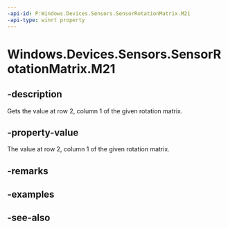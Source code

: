 ----api-id: P:Windows.Devices.Sensors.SensorRotationMatrix.M21
-api-type: winrt property
---<!-- Property syntaxpublic float M21 { get; }--># Windows.Devices.Sensors.SensorRotationMatrix.M21## -descriptionGets the value at row 2, column 1 of the given rotation matrix.## -property-valueThe value at row 2, column 1 of the given rotation matrix.## -remarks## -examples## -see-also